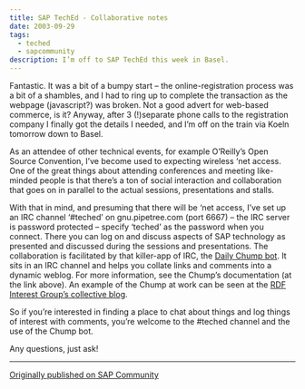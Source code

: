 ```yaml
---
title: SAP TechEd - Collaborative notes
date: 2003-09-29
tags:
  - teched
  - sapcommunity
description: I’m off to SAP TechEd this week in Basel.
---
```

Fantastic. It was a bit of a bumpy start – the online-registration process was a bit of a shambles, and I had to ring up to complete the transaction as the webpage (javascript?) was broken. Not a good advert for web-based commerce, is it? Anyway, after 3  (!)separate phone calls to the registration company I finally got the details I needed, and I’m off on the train via Koeln tomorrow down to Basel.

As an attendee of other technical events, for example O’Reilly’s Open Source Convention, I’ve become used to expecting wireless ‘net access. One of the great things about attending conferences and meeting like-minded people is that there’s a ton of social interaction and collaboration that goes on in parallel to the actual sessions, presentations and stalls.

With that in mind, and presuming that there will be ‘net access, I’ve set up an IRC channel ‘#teched’ on gnu.pipetree.com (port 6667) – the IRC server is password protected – specify ‘teched’ as the password when you connect. There you can log on and discuss aspects of SAP technology as presented and discussed during the sessions and presentations. The collaboration is facilitated by that killer-app of IRC, the [Daily Chump bot](https://web.archive.org/web/20080213223914/http://usefulinc.com/chump/). It sits in an IRC channel and helps you collate links and comments into a dynamic weblog. For more information, see the Chump’s documentation (at the link above). An example of the Chump at work can be seen at the [RDF Interest Group’s collective blog](https://web.archive.org/web/20030522044919/http://rdfig.xmlhack.com/).

So if you’re interested in finding a place to chat about things and log things of interest with comments, you’re welcome to the #teched channel and the use of the Chump bot.

Any questions, just ask!

---

[Originally published on SAP Community](https://blogs.sap.com/2003/09/29/sap-teched-collaborative-notes/)
